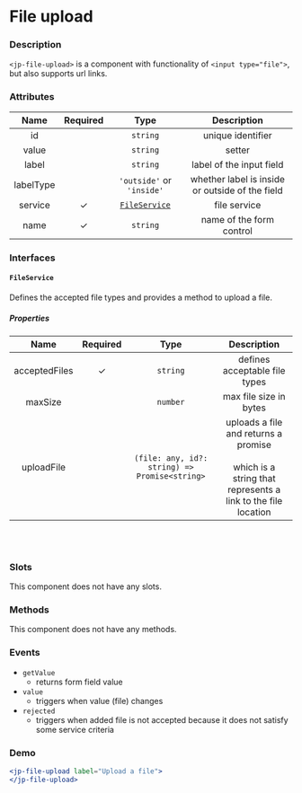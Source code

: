 # File upload

### Description

`<jp-file-upload>` is a component with functionality of `<input type="file">`, but also supports url links.

### Attributes

| Name | Required |   Type   |     Description      |
|:--------:|:------------:|:------------:|:------------------------:|
|    id    |              |   `string`   |    unique identifier     |
|    value    |              |   `string`   |    setter     |
|    label    |              |   `string`   |    label of the input field     |
| labelType | | `'outside'` or `'inside'` | whether label is inside or outside of the field |
| service  |      ✓       | [`FileService`](#fileservice) |      file service       |
|   name   |      ✓       |   `string`   | name of the form control |

### Interfaces

#### `FileService`

Defines the accepted file types and provides a method to upload a file.

##### Properties

| **Name** | **Required** | **Type** |**Description** |
| :----: | :----: | :----: | :---: |
| acceptedFiles | ✓ | `string` | defines acceptable file types |
| maxSize |  | `number` | max file size in bytes |
| uploadFile |  | `(file: any, id?: string) => Promise<string>` | uploads a file and returns a promise <br></br> which is a string that represents a link to the file location |

<br></br>

### Slots

This component does not have any slots.

### Methods

This component does not have any methods.

### Events
- `getValue` 
  - returns form field value
- `value` 
  - triggers when value (file) changes
- `rejected`
  - triggers when added file is not accepted because it does not satisfy some service criteria

### Demo

```jsx live
<jp-file-upload label="Upload a file">
</jp-file-upload>
```
